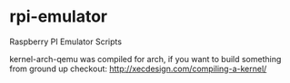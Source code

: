 rpi-emulator
============

Raspberry PI Emulator Scripts

kernel-arch-qemu was compiled for arch, if you want to build something from ground up checkout:
http://xecdesign.com/compiling-a-kernel/
